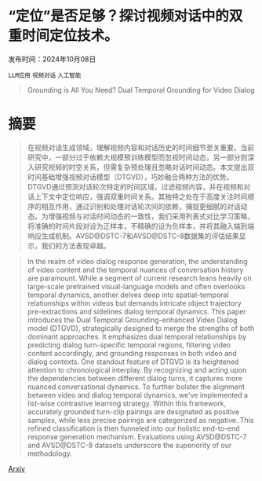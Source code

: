 # “定位”是否足够？探讨视频对话中的双重时间定位技术。

发布时间：2024年10月08日

`LLM应用` `视频对话` `人工智能`

> Grounding is All You Need? Dual Temporal Grounding for Video Dialog

# 摘要

> 在视频对话生成领域，理解视频内容和对话历史的时间细节至关重要。当前研究中，一部分过于依赖大规模预训练模型而忽视时间动态，另一部分则深入研究视频的时空关系，但需复杂预处理且忽略对话时间动态。本文提出双时间基础增强视频对话模型（DTGVD），巧妙融合两种方法的优势。DTGVD通过预测对话轮次特定的时间区域，过滤视频内容，并在视频和对话上下文中定位响应，强调双重时间关系。其独特之处在于高度关注时间顺序的相互作用，通过识别和处理对话轮次间的依赖，捕捉更细腻的对话动态。为增强视频与对话时间动态的一致性，我们采用列表式对比学习策略，将准确的时间片段对设为正样本，不精确的设为负样本，并将其融入端到端响应生成机制。AVSD@DSTC-7和AVSD@DSTC-8数据集的评估结果显示，我们的方法表现卓越。

> In the realm of video dialog response generation, the understanding of video content and the temporal nuances of conversation history are paramount. While a segment of current research leans heavily on large-scale pretrained visual-language models and often overlooks temporal dynamics, another delves deep into spatial-temporal relationships within videos but demands intricate object trajectory pre-extractions and sidelines dialog temporal dynamics. This paper introduces the Dual Temporal Grounding-enhanced Video Dialog model (DTGVD), strategically designed to merge the strengths of both dominant approaches. It emphasizes dual temporal relationships by predicting dialog turn-specific temporal regions, filtering video content accordingly, and grounding responses in both video and dialog contexts. One standout feature of DTGVD is its heightened attention to chronological interplay. By recognizing and acting upon the dependencies between different dialog turns, it captures more nuanced conversational dynamics. To further bolster the alignment between video and dialog temporal dynamics, we've implemented a list-wise contrastive learning strategy. Within this framework, accurately grounded turn-clip pairings are designated as positive samples, while less precise pairings are categorized as negative. This refined classification is then funneled into our holistic end-to-end response generation mechanism. Evaluations using AVSD@DSTC-7 and AVSD@DSTC-8 datasets underscore the superiority of our methodology.

[Arxiv](https://arxiv.org/abs/2410.05767)